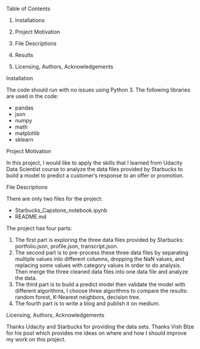 Table of Contents

1. Installations

2. Project Motivation

3. File Descriptions

4. Results

5. Licensing, Authors, Acknowledgements

Installation

The code should run with no issues using Python 3. The following libraries are used in the code:
* pandas
* json
* numpy
* math
* matplotlib
* sklearn

Project Motivation

In this project, I would like to apply the skills that I learned from Udacity Data Scientist course to analyze the data files provided by Starbucks to build a model to predict a customer’s response to an offer or promotion.

File Descriptions

There are only two files for the project:
- Starbucks_Capstone_notebook.ipynb
- README.md

The project has four parts:
1.	The first part is exploring the three data files provided by Starbucks: portfolio.json, profile.json, transcript.json.
2.	The second part is to pre-process these three data files by separating multiple values into different columns, dropping the NaN values, and replacing some values with category values in order to do analysis.  Then merge the three cleaned data files into one data file and analyze the data.
3.	The third part is to build a predict model then validate the model with different algorithms, I choose three algorithms to compare the results: random forest, K-Nearest neighbors, decision tree.
4.	The fourth part is to write a blog and publish it on medium. 



Licensing, Authors, Acknowledgements

Thanks Udacity and Starbucks for providing the data sets. Thanks Vish Blze for his post which provides me ideas on where and how I should improve my work on this project.

